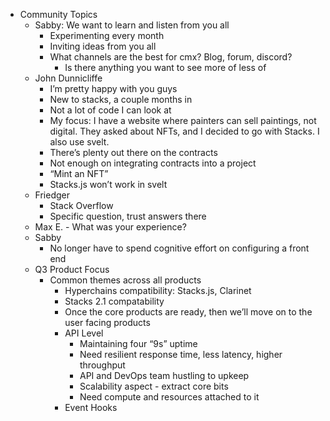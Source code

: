 - Community Topics
    - Sabby: We want to learn and listen from you all
        - Experimenting every month
        - Inviting ideas from you all
        - What channels are the best for cmx? Blog, forum, discord?
            - Is there anything you want to see more of less of
    - John Dunnicliffe
        - I’m pretty happy with you guys
        - New to stacks, a couple months in
        - Not a lot of code I can look at
        - My focus: I have a website where painters can sell paintings, not digital. They asked about NFTs, and I decided to go with Stacks. I also use svelt.
        - There’s plenty out there on the contracts
        - Not enough on integrating contracts into a project
        - “Mint an NFT”
        - Stacks.js won’t work in svelt
    - Friedger
        - Stack Overflow
        - Specific question, trust answers there
    - Max E. - What was your experience?
    - Sabby
        - No longer have to spend cognitive effort on configuring a front end
    - Q3 Product Focus
        - Common themes across all products
            - Hyperchains compatibility: Stacks.js, Clarinet
            - Stacks 2.1 compatability
            - Once the core products are ready, then we’ll move on to the user facing products
            - API Level
                - Maintaining four “9s” uptime
                - Need resilient response time, less latency, higher throughput
                - API and DevOps team hustling to upkeep
                - Scalability aspect - extract core bits
                - Need compute and resources attached to it
            - Event Hooks
